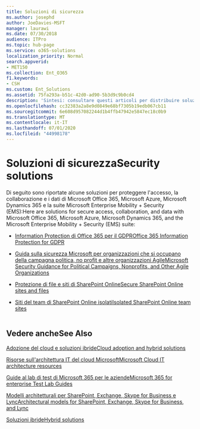 ```yaml
---
title: Soluzioni di sicurezza
ms.author: josephd
author: JoeDavies-MSFT
manager: laurawi
ms.date: 07/30/2018
audience: ITPro
ms.topic: hub-page
ms.service: o365-solutions
localization_priority: Normal
search.appverid:
- MET150
ms.collection: Ent_O365
f1.keywords:
- CSH
ms.custom: Ent_Solutions
ms.assetid: 75fa293a-b51c-42d0-ad90-5b3d9c9b0cd4
description: 'Sintesi: consultare questi articoli per distribuire soluzioni di sicurezza con le offerte cloud di Microsoft.'
ms.openlocfilehash: cc32383a2a8e9d0849e68bf7305b19edb067cb11
ms.sourcegitcommit: 6e608d957082244d1b4ffb47942e5847ec18c0b9
ms.translationtype: MT
ms.contentlocale: it-IT
ms.lasthandoff: 07/01/2020
ms.locfileid: "44998178"
---
```

# <a name="security-solutions"></a><span data-ttu-id="4bba7-103">Soluzioni di sicurezza</span><span class="sxs-lookup"><span data-stu-id="4bba7-103">Security solutions</span></span>

<span data-ttu-id="4bba7-104">Di seguito sono riportate alcune soluzioni per proteggere l'accesso, la collaborazione e i dati di Microsoft Office 365, Microsoft Azure, Microsoft Dynamics 365 e la suite Microsoft Enterprise Mobility + Security (EMS):</span><span class="sxs-lookup"><span data-stu-id="4bba7-104">Here are solutions for secure access, collaboration, and data with Microsoft Office 365, Microsoft Azure, Microsoft Dynamics 365, and the Microsoft Enterprise Mobility + Security (EMS) suite:</span></span>

- [<span data-ttu-id="4bba7-105">Information Protection di Office 365 per il GDPR</span><span class="sxs-lookup"><span data-stu-id="4bba7-105">Office 365 Information Protection for GDPR</span></span>](office-365-information-protection-for-gdpr.md)
  
- [<span data-ttu-id="4bba7-106">Guida sulla sicurezza Microsoft per organizzazioni che si occupano della campagna politica, no profit e altre organizzazioni Agile</span><span class="sxs-lookup"><span data-stu-id="4bba7-106">Microsoft Security Guidance for Political Campaigns, Nonprofits, and Other Agile Organizations</span></span>](microsoft-security-guidance-for-political-campaigns-nonprofits-and-other-agile-o.md)
    
- [<span data-ttu-id="4bba7-107">Protezione di file e siti di SharePoint Online</span><span class="sxs-lookup"><span data-stu-id="4bba7-107">Secure SharePoint Online sites and files</span></span>](secure-sharepoint-online-sites-and-files.md)
    
- [<span data-ttu-id="4bba7-108">Siti del team di SharePoint Online isolati</span><span class="sxs-lookup"><span data-stu-id="4bba7-108">Isolated SharePoint Online team sites</span></span>](isolated-sharepoint-online-team-sites.md)
<br/><br/>
    
## <a name="see-also"></a><span data-ttu-id="4bba7-109">Vedere anche</span><span class="sxs-lookup"><span data-stu-id="4bba7-109">See Also</span></span>

[<span data-ttu-id="4bba7-110">Adozione del cloud e soluzioni ibride</span><span class="sxs-lookup"><span data-stu-id="4bba7-110">Cloud adoption and hybrid solutions</span></span>](cloud-adoption-and-hybrid-solutions.yml)
  
[<span data-ttu-id="4bba7-111">Risorse sull'architettura IT del cloud Microsoft</span><span class="sxs-lookup"><span data-stu-id="4bba7-111">Microsoft Cloud IT architecture resources</span></span>](microsoft-cloud-it-architecture-resources.md)
  
[<span data-ttu-id="4bba7-112">Guide al lab di test di Microsoft 365 per le aziende</span><span class="sxs-lookup"><span data-stu-id="4bba7-112">Microsoft 365 for enterprise Test Lab Guides</span></span>](https://docs.microsoft.com/microsoft-365/enterprise/m365-enterprise-test-lab-guides)
  
[<span data-ttu-id="4bba7-113">Modelli architetturali per SharePoint, Exchange, Skype for Business e Lync</span><span class="sxs-lookup"><span data-stu-id="4bba7-113">Architectural models for SharePoint, Exchange, Skype for Business, and Lync</span></span>](architectural-models-for-sharepoint-exchange-skype-for-business-and-lync.md)
  
[<span data-ttu-id="4bba7-114">Soluzioni ibride</span><span class="sxs-lookup"><span data-stu-id="4bba7-114">Hybrid solutions</span></span>](hybrid-solutions.md)


